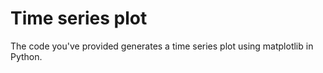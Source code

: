 # Time series plot
 The code you've provided generates a time series plot using matplotlib in Python.
